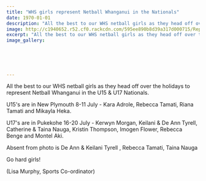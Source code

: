 ```yaml
---
title: "WHS girls represent Netball Whanganui in the Nationals"
date: 1970-01-01
description: "All the best to our WHS netball girls as they head off over the holidays to represent Netball Whanganui in the U15 & U17 Nationals..."
image: http://c1940652.r52.cf0.rackcdn.com/595ee890b8d39a317d000715/Rep-Netbal-WU-U15--U17-Nat-July-2017.jpg
excerpt: "All the best to our WHS netball girls as they head off over the holidays to represent Netball Whanganui in the U15 & U17 Nationals."
image_gallery:
    
    
    
    
    
---
```


<p><span>All the best to our WHS netball girls as they head off over the holidays to represent Netball Whanganui in the U15 &amp; U17 Nationals.&nbsp;</span></p>
<p><span>U15's are in New Plymouth 8-11 July - Kara Adrole, Rebecca Tamati, Riana Tamati and Mikayla Heka.</span></p>
<p><span>U17's are in Pukekohe 16-20 July - Kerwyn Morgan, Keilani &amp; De Ann Tyrell, Catherine &amp; Taina Nauga, Kristin Thompson, Imogen Flower, Rebecca Benge and Montel Aki.&nbsp;</span></p>
<p><span>Absent from photo is De Ann &amp; Keilani Tyrell , Rebecca Tamati, Taina Nauga</span></p>
<p><span>Go hard girls!</span></p>
<p><span>(Lisa Murphy, Sports Co-ordinator)</span></p>

